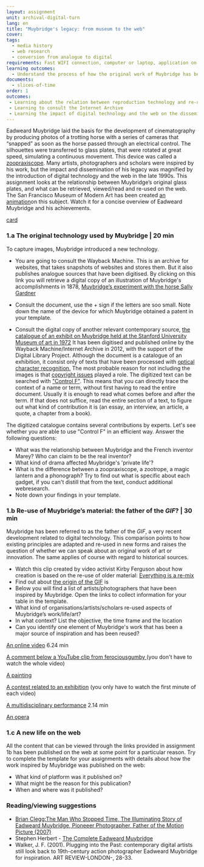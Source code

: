 ```yaml
---
layout: assignment
unit: archival-digital-turn
lang: en
title: "Muybridge's legacy: from museum to the web"
cover:
tags:
  - media history
  - web research
  - conversion from analogue to digital
requirements: Fast WIFI connection, computer or laptop, application on laptop or computer to view video,
learning outcomes:
  - Understand the process of how the original work of Muybridge has been re-used and explain its presence on the web
documents:
  - slices-of-time
order: 1
outcomes:
 - Learning about the relation between reproduction technology and re-use of material in the analogue era
 - Learning to consult the Internet Archive
 - Learning the impact of digital technology and the web on the dissemination and knowledge about an artist/photographer 
---
```

Eadweard Muybridge laid the basis for the development of cinematography by producing photos of a trotting horse with a series of cameras that “snapped” as soon as the horse passed through an electrical control. The silhouettes were transferred to glass plates, that were rotated at great speed, simulating a continuous movement. This device was called a [zoopraxiscope](https://en.wikipedia.org/wiki/Zoopraxiscope). Many artists, photographers and scholars were inspired by his work, but the impact and dissemination of his legacy was magnified by the introduction of digital technology and the web in the late 1990s.
This assignment looks at the relationship between Muybridge’s original glass plates, and what can be retrieved,
viewed/read and re-used on the web. The San Francisco Museum of Modern Art has been created [an animation](https://youtu.be/wNU7sXkZmSw)on this subject. Watch it for a concise overview of Eadweard Muybridge and his achievements.

[card](slices-of-time)

<!-- more -->

<!-- briefing-student -->

### 1.a The original technology used by Muybridge | 20 min
<!-- section-contents -->
To capture images, Muybridge introduced a new technology.
-  You are going to consult the Wayback Machine. This is an archive for websites, that takes snapshots of websites and stores them. But it also publishes analogue sources that have been digitised. By clicking on this link you will retrieve a digital copy of an illustration of Muybridge's accomplishments in 1878,  [Muybridge’s experiment with the horse Sally Gardner](https://web.archive.org/web/20120730172726/http://popartmachine.com/artwork/LOC+1071481/0/The-horse-in-motion,-illus.-by-Muybridge.-) 

- Consult the document, use the + sign if the letters are soo small. Note down the name of the device for which Muybridge obtained a patent in your template. 

- Consult the digital copy of another relevant contemporary source, [the catalogue of an exhibit on Muybridge held at the Stanford University Museum of art in 1972](https://archive.org/stream/eadweardmuybridg00maye/eadweardmuybridg00maye_djvu.txt)
It has been digitised and published online by the Wayback Machine/Internet Archive in 2012, with the support of the Digital Library Project. Although the document is a catalogue of an exhibition, it consist only of texts that have been processed with [optical character recognition.](https://youtu.be/jO-1rztr4O0) The most probable reason for not including the images is that [copyright issues](https://youtu.be/1DKm96Ftfko) played a role. 
The digitized text can be searched with ["Control F"](https://blog.spinweb.net/5-reasons-why-control-f-is-your-best-friend-for-productivity). This means that you can directly trace the context of a name or term, without first having to read the entire document. Usually it is enough to read what comes before and after the term. If that does not suffice, read the entire section of a text, to figure out what kind of contribution it is (an essay, an interview, an article, a quote, a chapter from a book).

The digitized catalogue contains several contributions by experts. Let's see whether you are able to use "Control F" in an efficient way.
Answer the following questions: 
- What was the relationship between Muybridge and the French inventor Marey? Who can claim to be the real inventor? 
- What kind of drama affected Muybridge's 'private life'?  
- What is the difference between a zoopraxiscope, a zootrope, a magic lantern and a phonograph? Try to find out what is specific about each gadget, if you can't distill that from the text, conduct additional webresearch. 
- Note down your findings in your template.

<!-- section -->
### 1.b Re-use of Muybridge’s material: the father of the *GIF*? | 30 min
<!-- section-contents -->

Muybridge has been referred to as the father of the *GIF*, a very recent development related to digital technology. This comparison points to how existing principles are adapted and re-used in new forms and raises the question of whether we can speak about an original work of art or innovation. The same applies of course with regard to historical sources.  

-  Watch this clip created by video activist Kirby Ferguson about how creation is based on the re-use of older material: [Everything is a re-mix](https://vimeo.com/kirbyferguson/remix2015)
- Find out about [the origin of the GIF](https://en.wikipedia.org/wiki/GIF) is  
- Below you will find a list of artists/photographers that have been inspired by Muybridge. Open the links to collect information for your table in the template.
- What kind of organisations/artists/scholars re-used aspects of Muybridge’s work/life/art?
- In what context? List the objective, the time frame and the location
- Can you identify one element of Muybridge's work that has been a major source of inspiration and has been reused?  


[An online video](https://vimeo.com/131586644)  6.24 min

[A comment below a YouTube clip from ferociousgumby
](https://www.youtube.com/watch?v=5Awo-P3t4Ho&lc=UgiKWyd-N07eEHgCoAEC) (you don't have to watch the whole video)   

[A painting](https://en.wikipedia.org/wiki/Nude_Descending_a_Staircase%2C_No._2)

[A contest related to an exhibition](https://www.npr.org/sections/pictureshow/2010/06/29/128192659/muybridgewinners?t=1533050973264) (you only have to watch the first minute of each video) 

[A multidisciplinary performance](https://youtu.be/t1AWij9twWc)  2.14 min

[An opera](https://en.wikipedia.org/wiki/The_Photographer)

<!-- section -->
### 1.c A new life on the web 
<!-- section-contents -->
All the content that can be viewed through the links provided in assignment 1b has been published on the web at some point for a particular reason.
Try to complete the template for your assignments with details about how the work inspired by Muybridge was published on the web:
- What kind of platform was it published on?
- What might be the reason for this publication?
- When and where was it published?

<!-- section -->
### Reading/viewing suggestions 
<!-- section-contents --> 

- [Brian Clegg:The Man Who Stopped Time, The Illuminating Story of Eadweard Muybridge, Pioneeer Photographer, Father of the Motion Picture (2007)](https://books.google.nl/books?id=GXGS_KNTBOYC&lpg=PR9&ots=UFgkorMooR&lr&pg=PR2#v=onepage&q&f=false)
- Stephen Herbert - [The Complete Eadweard Muybridge](https://www.stephenherbert.co.uk/muybCOMPLEAT.htm) 
- Walker, J. F. (2001). Plugging into the Past: contemporary digital artists still look back to 19th-century action photographer Eadweard Muybridge for inspiration. ART REVIEW-LONDON-, 28-33.

<!-- briefing-teacher -->
